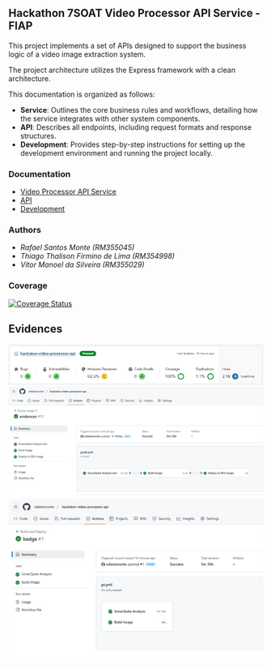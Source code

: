 ## Hackathon 7SOAT Video Processor API Service - FIAP

This project implements a set of APIs designed to support the business logic of a video image extraction system.

The project architecture utilizes the Express framework with a clean architecture.

This documentation is organized as follows:

- **Service**: Outlines the core business rules and workflows, detailing how the service integrates with other system components.
- **API**: Describes all endpoints, including request formats and response structures.
- **Development**: Provides step-by-step instructions for setting up the development environment and running the project locally.

### Documentation

- [Video Processor API Service](docs/service.md)
- [API](docs/api.md)
- [Development](docs/development.md)

### Authors

- _Rafael Santos Monte (RM355045)_
- _Thiago Thalison Firmino de Lima (RM354998)_
- _Vitor Manoel da Silveira (RM355029)_

### Coverage

[![Coverage Status](https://coveralls.io/repos/github/rafaelsmonte/hackaton-video-processor-api/badge.svg?branch=main)](https://coveralls.io/github/rafaelsmonte/hackaton-video-processor-api?branch=main)

## Evidences

![Coverage](docs/evidences/video-processor-coverage.png)
![Sucessful pipeline on push](docs/evidences/video-processor-pipeline.png)
![Sucessful pipeline on pr](docs/evidences/video-processor-pipeline-pr.png)
